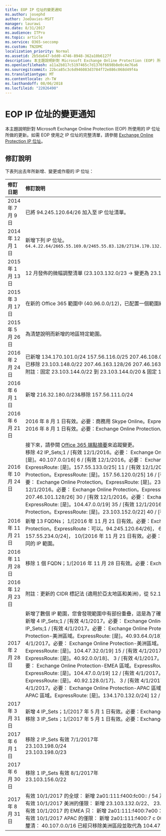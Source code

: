 ```yaml
---
title: EOP IP 位址的變更通知
ms.author: josephd
author: JoeDavies-MSFT
manager: laurawi
ms.date: 8/31/2017
ms.audience: ITPro
ms.topic: article
ms.service: O365-seccomp
ms.custom: TN2DMC
localization_priority: Normal
ms.assetid: 2b5da647-bdd0-4746-8948-362a10b6127f
description: 本主題說明針對 Microsoft Exchange Online Protection (EOP) 所使用的 IP 位址所做的更新。如需 EOP 使用之 IP 位址的完整清單，請參閱 Exchange Online Protection IP 位址。
ms.openlocfilehash: a11a2b817c5197465c7d1376f6698b8e0c4e76a6
ms.sourcegitcommit: 22bca85c3c6d946083d3784f72e886c068d49f4a
ms.translationtype: MT
ms.contentlocale: zh-TW
ms.lasthandoff: 08/06/2018
ms.locfileid: "22026490"
---
```

# <a name="change-notification-for-eop-ip-addresses"></a>EOP IP 位址的變更通知

本主題說明針對 Microsoft Exchange Online Protection (EOP) 所使用的 IP 位址所做的更新。如需 EOP 使用之 IP 位址的完整清單，請參閱 [Exchange Online Protection IP 位址](exchange-online-protection-ip-addresses.md)。
  
## <a name="description-of-revisions"></a>修訂說明

下表列出去年所新增、變更或作廢的 IP 位址：
  
|**修訂日期**|**修訂說明**|
|:-----|:-----|
|2014 年 7 月 9 日  <br/> | 已將 94.245.120.64/26 加入至 IP 位址清單。  <br/> |
|2014 年 12 月 1 日  <br/> |新增下列 IP 位址。  <br/> ```64.4.22.64/2665.55.169.0/2465.55.83.128/27134.170.132.0/24134.170.140.0/24134.170.171.0/24157.55.133.160/27157.55.158.0/23157.55.234.0/24157.55.206.0/23157.56.73.0/24157.56.87.192/26157.56.108.0/24157.56.110.0/24157.56.111.0/24157.56.112.0/24157.56.206.0/24157.56.208.0/22207.46.100.0/24207.46.101.128/26``````23.103.132.0/2323.103.134.0/2323.130.156.0/2223.103.144.0/19104.47.0.0/1723.103.198.0/2323.103.200.0/2123.103.191.0/242a01:111:f400:fc00::/54```|
|2015 年 1 月 13 日  <br/> | 12 月發佈的微幅調整清單 (23.103.132.0/23 -\> 變更為 23.103.132.0/22、23.103.134.0/23 -\> 移除 (包含在其他範圍中) 23.103.144.0/19 -\> 變更為 23.103.144.0/22, 23.130.156.0/22 -\> 變更為 23.103.136.0/21)。  <br/> |
|2015 年 3 月 17 日  <br/> |在新的 Office 365 範圍中 (40.96.0.0/12)，已配置一個範圍給 Exchange Online Protection。Exchange Online Protection 會等待 30+ 天後才部署容量到下列端點。40.107.0.0/16    <br/> |
|2015 年 5 月 26 日  <br/> |為清楚說明而新增的地區特定範圍。  <br/> |
|2016 年 2 月 24 日  <br/> |已新增 134.170.101.0/24 157.56.116.0/25 207.46.108.0/25 157.56.110.0/23 157.56.120.0/25 157.55.234.0/24.附註：完整 EOP IP 清單。  <br/> 已移除 23.103.148.0/22 207.46.163.128/26 207.46.163.192/27 207.46.163.224/27 23.103.145.128/27 23.103.145.192/27 213.199.154.0/26 213.199.154.64/26 213.199.154.128/27 207.46.51.64/27 207.46.51.96/27 134.170.132.0/24 附註：從區域清單，這些是重複的項目，或已經不再使用。  <br/> 附註：固定 23.103.144.0/22 到 23.103.144.0/20 &amp; 固定 157.55.133.160/27 到 157.55.133.0/25.  <br/> |
|2016 年 6 月 1 日  <br/> |新增 216.32.180.0/23&amp;移除 157.56.111.0/24  <br/> |
|2016 年 6 月 21 日  <br/> |2016 年 8 月 1 日有效。必要：商務用 Skype Online。ExpressRoute：可以。216.32.180.0/24  <br/> 2016 年 8 月 1 日有效。必要：Exchange Online Protection。ExpressRoute：可以。216.32.181.0/24  <br/> |
|2016 年 10 月 24 日  <br/> |接下來，請參閱 [Office 365 端點摘要](https://go.microsoft.com/fwlink/p/?linkid=236301)來追蹤變更。  <br/> 移除 42 IP_Sets;1 / [有效 12/1/2016。必要： Exchange Online Protection。ExpressRoute: [是]。23.103.144.0/20] 2 / [有效 12/1/2016。必要： Exchange Online Protection。ExpressRoute: [是]。23.103.198.0/23]、 3 / [有效 12/1/2016。必要： Exchange Online Protection。ExpressRoute: [是]。23.103.200.0/21]、 4 / [有效 12/1/2016。必要： Exchange Online Protection。ExpressRoute: [是]。40.92.0.0/14] 5 / [有效 12/1/2016。必要： Exchange Online Protection。ExpressRoute: [是]。40.107.0.0/16] 6 / [有效 12/1/2016。必要： Exchange Online Protection。ExpressRoute: [是]。65.55.169.0/24] 7 / [有效 12/1/2016。必要： Exchange Online Protection。ExpressRoute: [是]。134.170.101.0/24] 8 / [有效 12/1/2016。必要： Exchange Online Protection。ExpressRoute: [是]。134.170.140.0/24] 9 / [有效 12/1/2016。必要： Exchange Online Protection。ExpressRoute: [是]。134.170.171.0/24] 10 / [有效 12/1/2016。必要： Exchange Online Protection。ExpressRoute: [是]。157.55.133.0/25] 11 / [有效 12/1/2016。必要： Exchange Online Protection。ExpressRoute: [是]。157.56.87.192/26] 12 / [有效 12/1/2016。必要： Exchange Online Protection。ExpressRoute: [是]。157.56.110.0/23] 13 / [有效 12/1/2016。必要： Exchange Online Protection。ExpressRoute: [是]。157.56.112.0/24] 14 / [有效 12/1/2016。必要： Exchange Online Protection。ExpressRoute: [是]。157.56.116.0/25] 15 / [有效 12/1/2016。必要： Exchange Online Protection。ExpressRoute: [是]。157.56.120.0/25] 16 / [有效 12/1/2016。必要： Exchange Online Protection。ExpressRoute: [是]。207.46.51.64/26] 17 / [有效 12/1/2016。必要： Exchange Online Protection。ExpressRoute: [是]。207.46.100.0/24] 18 / [有效 12/1/2016。必要： Exchange Online Protection。ExpressRoute: [是]。207.46.108.0/25] 19 / [有效 12/1/2016。必要： Exchange Online Protection。ExpressRoute: [是]。2a01:111:f400:fc00:: / 54]、 20 / [有效 12/1/2016。必要： Exchange Online Protection。ExpressRoute: [是]。23.103.148.0/22] 21 / [有效 12/1/2016。必要： Exchange Online Protection。ExpressRoute: [是]。23.103.191.0/24] 22 / [有效 12/1/2016。必要： Exchange Online Protection。ExpressRoute: [是]。64.4.22.64/26] 23 / [有效 12/1/2016。必要： Exchange Online Protection。ExpressRoute: [是]。65.55.169.0/24] 24 / [有效 12/1/2016。必要： Exchange Online Protection。ExpressRoute: [是]。157.55.133.0/25] 25 / [有效 12/1/2016。必要： Exchange Online Protection。ExpressRoute: [是]。157.55.158.0/23] 26 / [有效 12/1/2016。必要： Exchange Online Protection。ExpressRoute: [是]。157.56.87.192/26] 27 / [有效 12/1/2016。必要： Exchange Online Protection。ExpressRoute: [是]。157.56.110.0/23] 28 / [有效 12/1/2016。必要： Exchange Online Protection。ExpressRoute: [是]。207.46.100.0/24] 29 / [有效 12/1/2016。必要： Exchange Online Protection。ExpressRoute: [是]。207.46.101.128/26] 30 / [有效 12/1/2016。必要： Exchange Online Protection。ExpressRoute: [是]。207.46.108.0/25] 31 / [有效 12/1/2016。必要： Exchange Online Protection。ExpressRoute: [是]。216.32.181.0/24] 32 / [有效 12/1/2016。必要： Exchange Online Protection。ExpressRoute: [是]。23.103.144.0/22] 33 / [有效 12/1/2016。必要： Exchange Online Protection。ExpressRoute: [是]。94.245.120.64/26] 34 / [有效 12/1/2016。必要： Exchange Online Protection。ExpressRoute: [是]。104.47.0.0/19] 35 / [有效 12/1/2016。必要： Exchange Online Protection。ExpressRoute: [是]。157.56.112.0/24] 36 / [有效 12/1/2016。必要： Exchange Online Protection。ExpressRoute: [是]。157.56.116.0/25] 37 / [有效 12/1/2016。必要： Exchange Online Protection。ExpressRoute: [是]。157.56.120.0/25] 38 / [有效 12/1/2016。必要： Exchange Online Protection。ExpressRoute: [是]。157.55.234.0/24] 39 / [有效 12/1/2016。必要： Exchange Online Protection。ExpressRoute: [是]。23.103.152.0/22] 40 / [有效 12/1/2016。必要： Exchange Online Protection。ExpressRoute: [是]。23.103.155.0/27] 41 / [有效 12/1/2016。必要： Exchange Online Protection。ExpressRoute: [是]。23.103.155.64/27] 42 / [有效 12/1/2016。必要： Exchange Online Protection。ExpressRoute: [是]。104.47.64.0/19]。附註： 移除 IP 位址之後解除委任我們彙總資料能力的一部分。<br/> |
|2016 年 11 月 21 日  <br/> |新增 13 FQDNs； 1/[2016 年 11 月 21 日有效。必要：Exchange Online Protection。ExpressRoute：可以。40.82.0.0/14]， 2/[有效 2016/11/21/。必要：Exchange Online Protection。ExpressRoute：可以。40.92.0.0/14]， 3/[2016 年 11 月 21 日有效。必要：Exchange Online Protection。ExpressRoute：可以。40.107.0.0/16]， 4/[2016 年 11 月 21 日有效。必要：Exchange Online Protection。ExpressRoute：可以。65.55.169.0/24]， 5/[2016 年 11 月 21 日有效。必要：Exchange Online Protection。ExpressRoute：可以。94.245.120.64/26]， 6/[2016 年 11 月 21 日有效。必要：Exchange Online Protection。ExpressRoute：可以。134.170.132.0/24]， 7/[2016 年 11 月 21 日有效。必要：Exchange Online Protection。ExpressRoute：可以。134.170.140.0/24]， 8/[2016 年 11 月 21 日有效。必要：Exchange Online Protection。ExpressRoute：可以。157.55.133.0/25]， 9/[2016 年 11 月 21 日有效。必要：Exchange Online Protection。ExpressRoute：可以。157.55.234.0/24]， 10/[2016 年 11 月 21 日有效。必要：Exchange Online Protection。ExpressRoute：可以。157.56.110.0/23]， 11/[2016 年 11 月 21 日有效。必要：Exchange Online Protection。ExpressRoute：可以。157.56.112.0/24]， 12/[2016 年 11 月 21 日有效。必要：Exchange Online Protection。ExpressRoute：可以。207.46.51.64/26]， 13/[2016 年 11 月 21 日有效。必要：Exchange Online Protection。ExpressRoute：可以。207.46.100.0/24]。 附註：加回已永久移除之不同的 IP 範圍。  <br/> |
|2016 年 11 月 28 日  <br/> |移除 1 個 FQDN；1/[2016 年 11 月 28 日有效。必要：Exchange Online Protection。ExpressRoute：可以。40.82.0.0/14]。附註：移除誤加入的範圍。  <br/> |
|2016 年 12 月 23 日  <br/> |附註：更新的 CIDR 標記法 (適用於亞太地區和美洲)，從 52.100.2.0/15 到 52.100.0.0/15 及從 52.100.1.0/16 到 52.100.0.0/16。  <br/> |
|2017 年 2 月 28 日  <br/> |新增了數個 IP 範圍，您會發現範圍中有部份重疊，這是為了確保在我們移除本月份新增項目已取代較寬或較窄範圍之前，已透過 ExpressRoute 發佈新的範圍。  <br/> 新增 4 IP_Sets;1 / [有效 4/1/2017。必要： Exchange Online Protection。ExpressRoute: [是]。23.103.144.0/20] 2 / [有效 4/1/2017。必要： Exchange Online Protection。ExpressRoute: [是]。40.107.0.0/17]、 3 / [有效 4/1/2017。必要： Exchange Online Protection。ExpressRoute: [是]。40.107.128.0/18]、 4 / [有效 4/1/2017。必要： Exchange Online Protection。ExpressRoute: [是]。52.100.0.0/14]。附註： 更新 IP 範圍的 EOP-這些範圍取代要移除的數個年 3 月更新期間。新增 16 IP_Sets;1 / [有效 4/1/2017。必要： Exchange Online Protection-美洲區域。ExpressRoute: [是]。23.103.148.0/22] 2 / [有效 4/1/2017。必要： Exchange Online Protection-美洲區域。ExpressRoute: [是]。23.103.200.0/22]、 3 / [有效 4/1/2017。必要： Exchange Online Protection-美洲區域。ExpressRoute: [是]。23.103.212.0/22]、 4 / [有效 4/1/2017。必要： Exchange Online Protection-美洲區域。ExpressRoute: [是]。40.92.64.0/18] 5 / [有效 4/1/2017。必要： Exchange Online Protection-美洲區域。ExpressRoute: [是]。40.93.64.0/18] 6 / [有效 4/1/2017。必要： Exchange Online Protection-美洲區域。ExpressRoute: [是]。40.94.64.0/18] 7 / [有效 4/1/2017。必要： Exchange Online Protection-美洲區域。ExpressRoute: [是]。40.95.64.0/18] 8 / [有效 4/1/2017。必要： Exchange Online Protection-美洲區域。ExpressRoute: [是]。40.107.64.0/18] 9 / [有效 4/1/2017。必要： Exchange Online Protection-美洲區域。ExpressRoute: [是]。52.100.64.0/18] 10 / [有效 4/1/2017。必要： Exchange Online Protection-美洲區域。ExpressRoute: [是]。52.101.64.0/18] 11 / [有效 4/1/2017。必要： Exchange Online Protection-美洲區域。ExpressRoute: [是]。52.102.64.0/18] 12 / [有效 4/1/2017。必要： Exchange Online Protection-美洲區域。ExpressRoute: [是]。52.103.64.0/18] 13 / [有效 4/1/2017。必要： Exchange Online Protection-美洲區域。ExpressRoute: [是]。65.55.169.0/24] 14 / [有效 4/1/2017。必要： Exchange Online Protection-美洲區域。ExpressRoute: [是]。104.47.32.0/19] 15 / [有效 4/1/2017。必要： Exchange Online Protection-美洲區域。ExpressRoute: [是]。157.56.110.0/23] 16 / [有效 4/1/2017。必要： Exchange Online Protection-美洲區域。ExpressRoute: [是]。207.46.100.0/24]。Eop-美洲的附註： 地區 IP 範圍。新增 13 IP_Sets;1 / [有效 4/1/2017。必要： Exchange Online Protection-EMEA 區域。ExpressRoute: [是]。23.103.144.0/22] 2 / [有效 4/1/2017。必要： Exchange Online Protection-EMEA 區域。ExpressRoute: [是]。40.92.0.0/18]、 3 / [有效 4/1/2017。必要： Exchange Online Protection-EMEA 區域。ExpressRoute: [是]。40.93.0.0/18]、 4 / [有效 4/1/2017。必要： Exchange Online Protection-EMEA 區域。ExpressRoute: [是]。40.94.0.0/18] 5 / [有效 4/1/2017。必要： Exchange Online Protection-EMEA 區域。ExpressRoute: [是]。40.95.0.0/18] 6 / [有效 4/1/2017。必要： Exchange Online Protection-EMEA 區域。ExpressRoute: [是]。40.107.0.0/18] 7 / [有效 4/1/2017。必要： Exchange Online Protection-EMEA 區域。ExpressRoute: [是]。52.100.0.0/18] 8 / [有效 4/1/2017。必要： Exchange Online Protection-EMEA 區域。ExpressRoute: [是]。52.101.0.0/18] 9 / [有效 4/1/2017。必要： Exchange Online Protection-EMEA 區域。ExpressRoute: [是]。52.102.0.0/18] 10 / [有效 4/1/2017。必要： Exchange Online Protection-EMEA 區域。ExpressRoute: [是]。52.103.0.0/18] 11 / [有效 4/1/2017。必要： Exchange Online Protection-EMEA 區域。ExpressRoute: [是]。104.47.0.0/19] 12 / [有效 4/1/2017。必要： Exchange Online Protection-EMEA 區域。ExpressRoute: [是]。157.55.234.0/24] 13 / [有效 4/1/2017。必要： Exchange Online Protection-EMEA 區域。ExpressRoute: [是]。157.56.112.0/24]。附註： Eop-EMEA 區域的 IP 範圍。新增 13 IP_Sets;1 / [有效 4/1/2017。必要： Exchange Online Protection-APAC 區域。ExpressRoute: [是]。23.103.152.0/22] 2 / [有效 4/1/2017。必要： Exchange Online Protection-APAC 區域。ExpressRoute: [是]。40.92.128.0/17]、 3 / [有效 4/1/2017。必要： Exchange Online Protection-APAC 區域。ExpressRoute: [是]。40.93.128.0/17]、 4 / [有效 4/1/2017。必要： Exchange Online Protection-APAC 區域。ExpressRoute: [是]。40.94.128.0/17] 5 / [有效 4/1/2017。必要： Exchange Online Protection-APAC 區域。ExpressRoute: [是]。40.95.128.0/17] 6 / [有效 4/1/2017。必要： Exchange Online Protection-APAC 區域。ExpressRoute: [是]。40.107.128.0/18] 7 / [有效 4/1/2017。必要： Exchange Online Protection-APAC 區域。ExpressRoute: [是]。52.100.128.0/17] 8 / [有效 4/1/2017。必要： Exchange Online Protection-APAC 區域。ExpressRoute: [是]。52.101.128.0/17] 9 / [有效 4/1/2017。必要： Exchange Online Protection-APAC 區域。ExpressRoute: [是]。52.102.128.0/17] 10 / [有效 4/1/2017。必要： Exchange Online Protection-APAC 區域。ExpressRoute: [是]。52.103.128.0/17] 11 / [有效 4/1/2017。必要： Exchange Online Protection-APAC 區域。ExpressRoute: [是]。134.170.132.0/24] 12 / [有效 4/1/2017。必要： Exchange Online Protection-APAC 區域。ExpressRoute: [是]。134.170.140.0/24] 13 / [有效 4/1/2017。必要： Exchange Online Protection-APAC 區域。ExpressRoute: [是]。207.46.51.64/26]。附註： Eop-APAC 區域的 IP 範圍。  <br/> |
|2017 年 3 月 31 日  <br/> |新增 4 IP_Sets；1/[2017 年 5 月 1 日有效。必要：Exchange Online Protection。ExpressRoute：可以。23.103.191.0/24]，2/[2017 年 5 月 1 日有效。必要：Exchange Online Protection。ExpressRoute：可以。23.103.198.0/23]，3/[2017 年 5 月 1 日有效。必要：Exchange Online Protection。ExpressRoute：可以。23.103.199.0/24]，4/[2017 年 5 月 1 日有效。必要：Exchange Online Protection。ExpressRoute：可以。104.212.58.0/23]。附註：新增 Exchange Online Protection 的端點。  <br/> 移除 3 IP_Sets；1/[2017 年 5 月 1 日有效。必要：Exchange Online Protection。ExpressRoute：可以。40.107.0.0/16]，2/[2017 年 5 月 1 日有效。必要：Exchange Online Protection。ExpressRoute：可以。157.55.133.0/25]，3/[2017 年 5 月 1 日有效。必要：Exchange Online Protection。ExpressRoute：可以。104.47.0.0/17]。附註：移除 Exchange Online Protection 的端點。  <br/> |
|2017 年 6 月 1 日  <br/> |移除 2 IP_Sets 有效 7/1/2017年  <br/> 23.103.198.0/24  <br/> 23.103.198.0/23  <br/> |
|2017 年 6 月 30 日  <br/> |移除 1 IP_Sets 有效 8/1/2017年  <br/> 23.103.156.0/22  <br/> |
|2017 年 8 月 31 日  <br/> |有效 10/1/2017 的全球： 新增 2a01:111:f400:fc00:: / 54 及移除 104.212.58.0/23、 23.103.191.0/24。  <br/> 有效 10/1/2017 美洲的僅限： 新增 23.103.132.0/22、 23.103.136.0/21、 23.103.152.0/21、 2a01:111:f400:7 c 00:: / 54 及移除 2a01:111:f400:7 d 00:: / 57、 2a01:111:f400:7e40： / 58。  <br/> 有效 10/1/2017 的 EMEA 只： 新增 2a01:111:f400:7e00： / 56，2a01:111:f400:fe00： / 56 和移除 2a01:111:f400:7e00： / 58。  <br/> 有效 10/1/2017 APAC 的僅限： 新增 2a01:111:f400:7 c 00:: / 54 及移除 2a01:111:f400:7e80:: / 57。  <br/> 釐清： 40.107.0.0/16 已經只移除美洲區段並取代為 104.47.32.0/19。40.107.0.0/16 停留在主清單中。23.103.198.0/23 保持 WW 位置。  <br/> |
   

